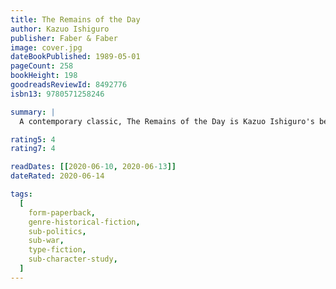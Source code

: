 ```yaml
---
title: The Remains of the Day
author: Kazuo Ishiguro
publisher: Faber & Faber
image: cover.jpg
dateBookPublished: 1989-05-01
pageCount: 258
bookHeight: 198
goodreadsReviewId: 8492776
isbn13: 9780571258246

summary: |
  A contemporary classic, The Remains of the Day is Kazuo Ishiguro's beautiful and haunting evocation of life between the wars in a Great English House. In the summer of 1956, Stevens, the ageing butler of Darlington Hall, embarks on a leisurely holiday that will take him deep into the countryside and into his past.

rating5: 4
rating7: 4

readDates: [[2020-06-10, 2020-06-13]]
dateRated: 2020-06-14

tags:
  [
    form-paperback,
    genre-historical-fiction,
    sub-politics,
    sub-war,
    type-fiction,
    sub-character-study,
  ]
---
```

